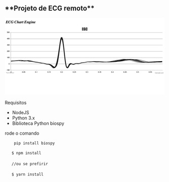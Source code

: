 <h2>**Projeto de ECG remoto**</h2>

![alt text](img.png)

<p>Requisitos</p>
<ul>   
    <li>NodeJS</li>
    <li>Python 3.x</li>
    <li>Biblioteca Python biospy</li>
</ul>

rode o comando
<br>
```bash
    pip install biospy
```

```bash
   $ npm install
   
   //ou se prefirir
   
   $ yarn install
```

